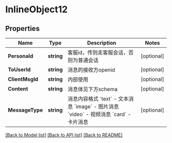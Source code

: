 # InlineObject12

## Properties

Name | Type | Description | Notes
------------ | ------------- | ------------- | -------------
**PersonaId** | **string** | 客服id，传则走客服会话，否则为普通会话 | [optional] 
**ToUserId** | **string** | 消息的接收方openid | [optional] 
**ClientMsgId** | **string** | 内部使用 | [optional] 
**Content** | **string** | 消息体见下方schema | [optional] 
**MessageType** | **string** | 消息内容格式 &#x60;text&#x60; - 文本消息 &#x60;image&#x60; - 图片消息 &#x60;video&#x60; - 视频消息 &#x60;card&#x60; - 卡片消息 | [optional] 

[[Back to Model list]](../README.md#documentation-for-models) [[Back to API list]](../README.md#documentation-for-api-endpoints) [[Back to README]](../README.md)


